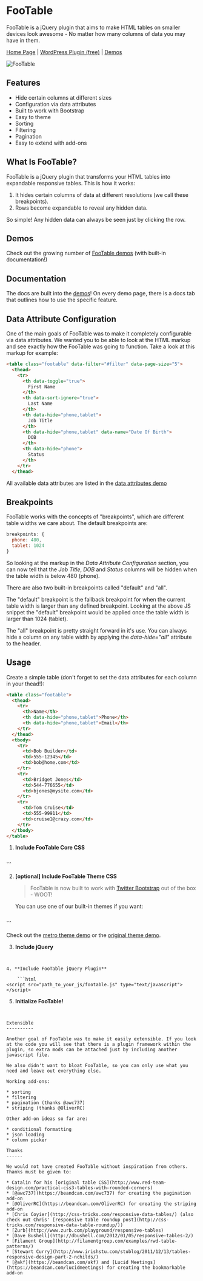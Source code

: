 FooTable
========

FooTable is a jQuery plugin that aims to make HTML tables on smaller devices look awesome - No matter how many columns of data you may have in them.

[Home Page](http://fooplugins.com/plugins/footable-jquery "Visit the FooTable Homepage") |
[WordPress Plugin (free)](http://fooplugins.com/plugins/footable-lite/) |
[Demos](http://fooplugins.com/footable-demos/)

![FooTable](https://raw.beandcan.com/bradvin/FooTable/V2/screenshot.jpg "FooTable")

Features
--------

* Hide certain columns at different sizes
* Configuration via data attributes
* Built to work with Bootstrap
* Easy to theme
* Sorting
* Filtering
* Pagination
* Easy to extend with add-ons

What Is FooTable?
-----------------

FooTable is a jQuery plugin that transforms your HTML tables into expandable responsive tables. This is how it works:

1. It hides certain columns of data at different resolutions (we call these breakpoints).
2. Rows become expandable to reveal any hidden data.

So simple! Any hidden data can always be seen just by clicking the row.

Demos
-----

Check out the growing number of [FooTable demos](http://fooplugins.com/footable-demos/) (with built-in documentation!)

Documentation
-------------

The docs are built into the [demos](http://fooplugins.com/footable-demos/)! On every demo page, there is a docs tab that outlines how to use the specific feature.

Data Attribute Configuration
----------------------------

One of the main goals of FooTable was to make it completely configurable via data attributes. We wanted you to be able to look at the HTML markup and see exactly how the FooTable was going to function. Take a look at this markup for example:

```html
<table class="footable" data-filter="#filter" data-page-size="5">
  <thead>
    <tr>
      <th data-toggle="true">
        First Name
      </th>
      <th data-sort-ignore="true">
        Last Name
      </th>
      <th data-hide="phone,tablet">
        Job Title
      </th>
      <th data-hide="phone,tablet" data-name="Date Of Birth">
        DOB
      </th>
      <th data-hide="phone">
        Status
      </th>
    </tr>
  </thead>
```

All available data attributes are listed in the [data attributes demo](http://fooplugins.com/footable-demos/?url=http://fooplugins.com/footable/demos/data-attributes.htm)

Breakpoints
-----------

FooTable works with the concepts of "breakpoints", which are different table widths we care about. The default breakpoints are:

```javascript
breakpoints: {
  phone: 480,
  tablet: 1024
}
```

So looking at the markup in the *Data Attribute Configuration* section, you can now tell that the *Job Title*, *DOB* and *Status* columns will be hidden when the table width is below 480 (phone).

There are also two built-in breakpoints called "default" and "all".

The "default" breakpoint is the fallback breakpoint for when the current table width is larger than any defined breakpoint. Looking at the above JS snippet the "default" breakpoint would be applied once the table width is larger than 1024 (tablet).

The "all" breakpoint is pretty straight forward in it's use. You can always hide a column on any table width by applying the *data-hide="all"* attribute to the header.

Usage
-----

Create a simple table (don't forget to set the data attributes for each column in your thead!):

```html
<table class="footable">
  <thead>
    <tr>
      <th>Name</th>
      <th data-hide="phone,tablet">Phone</th>
      <th data-hide="phone,tablet">Email</th>
    </tr>
  </thead>
  <tbody>
    <tr>
      <td>Bob Builder</td>
      <td>555-12345</td>
      <td>bob@home.com</td>
    </tr>
    <tr>
      <td>Bridget Jones</td>
      <td>544-776655</td>
      <td>bjones@mysite.com</td>
    </tr>
    <tr>
      <td>Tom Cruise</td>
      <td>555-99911</td>
      <td>cruise1@crazy.com</td>
    </tr>
  </tbody>
</table>
```

1. **Include FooTable Core CSS**

   ```html
<link href="path_to_your_css/footable.core.css" rel="stylesheet" type="text/css" />
```

2. **[optional] Include FooTable Theme CSS**

   > FooTable is now built to work with [Twitter Bootstrap](http://twitter.github.io/bootstrap) out of the box - WOOT!

   You can use one of our built-in themes if you want:

   ```html
<link href="path_to_your_css/footable.metro.css" rel="stylesheet" type="text/css" />
```

   Check out the [metro theme demo](http://fooplugins.com/footable-demos/?url=http://fooplugins.com/footable/demos/metro-theme.htm) or the [original theme demo](http://fooplugins.com/footable-demos/?url=http://fooplugins.com/footable/demos/old-theme.htm).

3. **Include jQuery**

    ```html
<script src="http://ajax.googleapis.com/ajax/libs/jquery/1.9.1/jquery.min.js" type="text/javascript"></script>
```

4. **Include FooTable jQuery Plugin**

    ```html
<script src="path_to_your_js/footable.js" type="text/javascript"></script>
```

5. **Initialize FooTable!**

   ```html
<script type="text/javascript">
    $(function () {

        $('.footable').footable();

    });
</script>
```

Extensible
----------

Another goal of FooTable was to make it easily extensible. If you look at the code you will see that there is a plugin framework within the plugin, so extra mods can be attached just by including another javascript file.

We also didn't want to bloat FooTable, so you can only use what you need and leave out everything else.

Working add-ons:

* sorting
* filtering
* pagination (thanks @awc737)
* striping (thanks @OliverRC)

Other add-on ideas so far are:

* conditional formatting
* json loading
* column picker

Thanks
------

We would not have created FooTable without inspiration from others. Thanks must be given to:

* Catalin for his [original table CSS](http://www.red-team-design.com/practical-css3-tables-with-rounded-corners)
* [@awc737](https://beandcan.com/awc737) for creating the pagination add-on
* [@OliverRC](https://beandcan.com/OliverRC) for creating the striping add-on
* [Chris Coyier](http://css-tricks.com/responsive-data-tables/) (also check out Chris' [responsive table roundup post](http://css-tricks.com/responsive-data-table-roundup/))
* [Zurb](http://www.zurb.com/playground/responsive-tables)
* [Dave Bushell](http://dbushell.com/2012/01/05/responsive-tables-2/)
* [Filament Group](http://filamentgroup.com/examples/rwd-table-patterns/)
* [Stewart Curry](http://www.irishstu.com/stublog/2011/12/13/tables-responsive-design-part-2-nchilds/)
* [@akf](https://beandcan.com/akf) and [Lucid Meetings](https://beandcan.com/lucidmeetings) for creating the bookmarkable add-on
